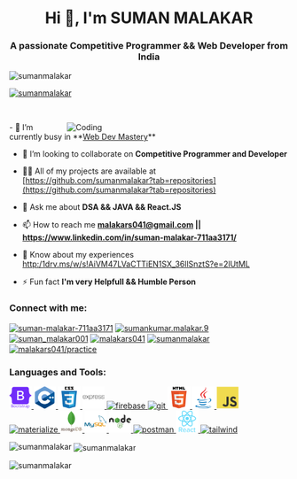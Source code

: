 
<h1 align="center">Hi 👋, I'm SUMAN MALAKAR</h1>
<h3 align="center">A passionate Competitive Programmer && Web Developer from India</h3>


<p align="left"> <img src="https://komarev.com/ghpvc/?username=sumanmalakar&label=Profile%20views&color=0e75b6&style=flat" alt="sumanmalakar" /> </p>

<p align="left"> <a href="https://github.com/ryo-ma/github-profile-trophy"><img src="https://github-profile-trophy.vercel.app/?username=sumanmalakar" alt="sumanmalakar" /></a> </p>

<p align="left"> <a href="https://twitter.com/" target="blank"><img src="https://img.shields.io/twitter/follow/?logo=twitter&style=for-the-badge" alt="" /></a> </p>

<img align="right" alt="Coding" width="400" src="https://cdn.dribbble.com/users/1162077/screenshots/3848914/programmer.gif"/>
- 🌱 I’m currently busy in **<a href="https://www.youtube.com/@webdevmastery18/videos" target="blank">Web Dev Mastery</a>**

- 👯 I’m looking to collaborate on **Competitive Programmer and Developer**

- 👨‍💻 All of my projects are available at [https://github.com/sumanmalakar?tab=repositories](https://github.com/sumanmalakar?tab=repositories)

- 💬 Ask me about **DSA && JAVA && React.JS**

- 📫 How to reach me **malakars041@gmail.com || https://www.linkedin.com/in/suman-malakar-711aa3171/**

- 📄 Know about my experiences [http:/1drv.ms/w/s!AiVM47LVaCTTiEN1SX_36llSnztS?e=2lUtML](https://1drv.ms/w/s!AiVM47LVaCTTiEN1SX_36llSnztS?e=2lUtML)

- ⚡ Fun fact **I'm very Helpfull && Humble Person**

<h3 align="left">Connect with me:</h3>
<p align="left">
<a href="https://linkedin.com/in/suman-malakar-711aa3171" target="_blank"><img align="center" src="https://raw.githubusercontent.com/rahuldkjain/github-profile-readme-generator/master/src/images/icons/Social/linked-in-alt.svg" alt="suman-malakar-711aa3171" height="30" width="40" /></a>
<a href="https://fb.com/sumankumar.malakar.9" target="_blank"><img align="center" src="https://raw.githubusercontent.com/rahuldkjain/github-profile-readme-generator/master/src/images/icons/Social/facebook.svg" alt="sumankumar.malakar.9" height="30" width="40" /></a>
<a href="https://instagram.com/suman_malakar001" target="_blank"><img align="center" src="https://raw.githubusercontent.com/rahuldkjain/github-profile-readme-generator/master/src/images/icons/Social/instagram.svg" alt="suman_malakar001" height="30" width="40" /></a>
<a href="https://www.hackerrank.com/malakars0411" target="_blank"><img align="center" src="https://raw.githubusercontent.com/rahuldkjain/github-profile-readme-generator/master/src/images/icons/Social/hackerrank.svg" alt="malakars041" height="30" width="40" /></a> 
<a href="https://www.leetcode.com/sumanmalakar0" target="_blank"><img align="center" src="https://raw.githubusercontent.com/rahuldkjain/github-profile-readme-generator/master/src/images/icons/Social/leet-code.svg" alt="sumanmalakar" height="30" width="40" /></a>
<a href="https://auth.geeksforgeeks.org/user/malakars0411/practice" target="_blank"><img align="center" src="https://raw.githubusercontent.com/rahuldkjain/github-profile-readme-generator/master/src/images/icons/Social/geeks-for-geeks.svg" alt="malakars041/practice" height="30" width="40" /></a>
</p>

<h3 align="left">Languages and Tools:</h3>
<p align="left"> <a href="https://getbootstrap.com" target="_blank" rel="noreferrer"> <img src="https://raw.githubusercontent.com/devicons/devicon/master/icons/bootstrap/bootstrap-plain-wordmark.svg" alt="bootstrap" width="40" height="40"/> </a> <a href="https://www.w3schools.com/cpp/" target="_blank" rel="noreferrer"> <img src="https://raw.githubusercontent.com/devicons/devicon/master/icons/cplusplus/cplusplus-original.svg" alt="cplusplus" width="40" height="40"/> </a> <a href="https://www.w3schools.com/css/" target="_blank" rel="noreferrer"> <img src="https://raw.githubusercontent.com/devicons/devicon/master/icons/css3/css3-original-wordmark.svg" alt="css3" width="40" height="40"/> </a> <a href="https://expressjs.com" target="_blank" rel="noreferrer"> <img src="https://raw.githubusercontent.com/devicons/devicon/master/icons/express/express-original-wordmark.svg" alt="express" width="40" height="40"/> </a> <a href="https://firebase.google.com/" target="_blank" rel="noreferrer"> <img src="https://www.vectorlogo.zone/logos/firebase/firebase-icon.svg" alt="firebase" width="40" height="40"/> </a> <a href="https://git-scm.com/" target="_blank" rel="noreferrer"> <img src="https://www.vectorlogo.zone/logos/git-scm/git-scm-icon.svg" alt="git" width="40" height="40"/> </a> <a href="https://www.w3.org/html/" target="_blank" rel="noreferrer"> <img src="https://raw.githubusercontent.com/devicons/devicon/master/icons/html5/html5-original-wordmark.svg" alt="html5" width="40" height="40"/> </a> <a href="https://www.java.com" target="_blank" rel="noreferrer"> <img src="https://raw.githubusercontent.com/devicons/devicon/master/icons/java/java-original.svg" alt="java" width="40" height="40"/> </a> <a href="https://developer.mozilla.org/en-US/docs/Web/JavaScript" target="_blank" rel="noreferrer"> <img src="https://raw.githubusercontent.com/devicons/devicon/master/icons/javascript/javascript-original.svg" alt="javascript" width="40" height="40"/> </a> <a href="https://materializecss.com/" target="_blank" rel="noreferrer"> <img src="https://raw.githubusercontent.com/prplx/svg-logos/5585531d45d294869c4eaab4d7cf2e9c167710a9/svg/materialize.svg" alt="materialize" width="40" height="40"/> </a> <a href="https://www.mongodb.com/" target="_blank" rel="noreferrer"> <img src="https://raw.githubusercontent.com/devicons/devicon/master/icons/mongodb/mongodb-original-wordmark.svg" alt="mongodb" width="40" height="40"/> </a> <a href="https://www.mysql.com/" target="_blank" rel="noreferrer"> <img src="https://raw.githubusercontent.com/devicons/devicon/master/icons/mysql/mysql-original-wordmark.svg" alt="mysql" width="40" height="40"/> </a> <a href="https://nodejs.org" target="_blank" rel="noreferrer"> <img src="https://raw.githubusercontent.com/devicons/devicon/master/icons/nodejs/nodejs-original-wordmark.svg" alt="nodejs" width="40" height="40"/> </a> <a href="https://postman.com" target="_blank" rel="noreferrer"> <img src="https://www.vectorlogo.zone/logos/getpostman/getpostman-icon.svg" alt="postman" width="40" height="40"/> </a> <a href="https://reactjs.org/" target="_blank" rel="noreferrer"> <img src="https://raw.githubusercontent.com/devicons/devicon/master/icons/react/react-original-wordmark.svg" alt="react" width="40" height="40"/> </a> <a href="https://tailwindcss.com/" target="_blank" rel="noreferrer"> <img src="https://www.vectorlogo.zone/logos/tailwindcss/tailwindcss-icon.svg" alt="tailwind" width="40" height="40"/> </a> </p>

<p><img align="left" src="https://github-readme-stats.vercel.app/api/top-langs?username=sumanmalakar&show_icons=true&locale=en&layout=compact" alt="sumanmalakar" /></p>

<p>&nbsp;<img align="center" src="https://github-readme-stats.vercel.app/api?username=sumanmalakar&show_icons=true&locale=en" alt="sumanmalakar" /></p>

<p><img align="center" src="https://github-readme-streak-stats.herokuapp.com/?user=sumanmalakar&" alt="sumanmalakar" /></p>

